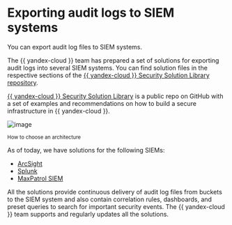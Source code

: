 # Exporting audit logs to SIEM systems



You can export audit log files to SIEM systems.

The {{ yandex-cloud }} team has prepared a set of solutions for exporting audit logs into several SIEM systems. You can find solution files in the respective sections of the [{{ yandex-cloud }} Security Solution Library repository](https://github.com/yandex-cloud-examples/yc-security-solutions-library).

[{{ yandex-cloud }} Security Solution Library](/solutions/security-solution-library) is a public repo on GitHub with a set of examples and recommendations on how to build a secure infrastructure in {{ yandex-cloud }}.

![image](../../_assets/audit-trails/export-siem.svg)

<small>How to choose an architecture</small>

As of today, we have solutions for the following SIEMs:
* [ArcSight](../tutorials/export-logs-to-arcsight.md)
* [Splunk](../tutorials/export-logs-to-splunk.md)
* [MaxPatrol SIEM](../tutorials/maxpatrol.md)

All the solutions provide continuous delivery of audit log files from buckets to the SIEM system and also contain correlation rules, dashboards, and preset queries to search for important security events. The {{ yandex-cloud }} team supports and regularly updates all the solutions.
